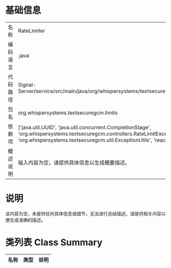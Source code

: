# 基础信息

|      |      |
|------|------|
| 名称 | RateLimiter |
| 编码语言 | .java |
| 代码路径 | Signal-Server/service/src/main/java/org/whispersystems/textsecuregcm/limits/RateLimiter.java |
| 包名 | org.whispersystems.textsecuregcm.limits |
| 依赖项 | ['java.util.UUID', 'java.util.concurrent.CompletionStage', 'org.whispersystems.textsecuregcm.controllers.RateLimitExceededException', 'org.whispersystems.textsecuregcm.util.ExceptionUtils', 'reactor.core.publisher.Mono'] |
| 概述说明 | 输入内容为空，请提供具体信息以生成概要描述。 |

# 说明

该内容为空，未提供任何具体信息或细节，无法进行总结描述。请提供相关内容以便生成准确的描述。

# 类列表 Class Summary

| 名称   | 类型  | 说明 |
|-------|------|-------------|




